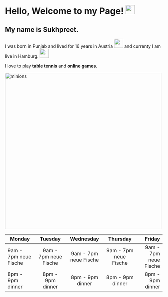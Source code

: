 # Hello, Welcome to my Page! <img src="https://github.com/sciencepal/sciencepal/blob/master/assets/Hi.gif" width="29px">

## My name is Sukhpreet. 
I was born in Punjab and lived for 16 years in Austria <img src="https://cdn.imgbin.com/0/12/6/imgbin-flag-of-austria-flag-of-latvia-nuvola-austria-V0G5TeEVGtcikny1PsHn5J58J.jpg" width="29px"> and currenty I am live in Hamburg. <img src="https://www.emoji.com/wp-content/uploads/filebase/thumbnails/icons/emoji-icons-flat-icons-travel-places-icons-travel-places-buildings-city-skyscrapers-buildings-72dpi-forPersonalUseOnly.png" width="29px">

I love to play **table tennis** and **online games.**

<img src="https://wallpaper-house.com/data/out/10/wallpaper2you_454161.jpg" alt="minions" width="500">


| Monday        | Tuesday   | Wednesday |Thursday|Friday|
| ------------- |:-------------:| :-------------:| :-------------:|-----:|
| 9am - 7pm neue Fische        | 9am - 7pm neue Fische        | 9am - 7pm neue Fische        | 9am - 7pm neue Fische        | 9am - 7pm neue Fische        | 
| 8pm - 9pm dinner        | 8pm - 9pm dinner        |8pm - 9pm dinner        |8pm - 9pm dinner        |8pm - 9pm dinner        |

